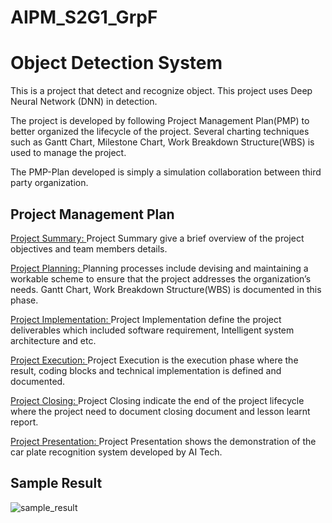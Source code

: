 # AIPM_S2G1_GrpF
Object Detection System
=====
This is a project that detect and recognize object. This project uses Deep Neural Network (DNN) in detection.

The project is developed by following Project Management Plan(PMP) to better organized the lifecycle of the project. Several charting techniques such as Gantt Chart, Milestone Chart, Work Breakdown Structure(WBS) is used to manage the project.

The PMP-Plan developed is simply a simulation collaboration between third party organization.

Project Management Plan
-----
[Project Summary: ](Project_Documentation/A-Project_Summary.md)
Project Summary give a brief overview of the project objectives and team members details.

[Project Planning: ](Project_Documentation/B-Project_Planning.md)
Planning processes include devising and maintaining a workable scheme to ensure that the project addresses the organization’s needs. Gantt Chart, Work Breakdown Structure(WBS) is documented in this phase.

[Project Implementation: ](Project_Documentation/C-Project_Implementation.md)
Project Implementation define the project deliverables which included software requirement, Intelligent system architecture and etc.

[Project Execution: ](Project_Documentation/D-Project_Execution.md)
Project Execution is the execution phase where the result, coding blocks and technical implementation is defined and documented.

[Project Closing: ](Project_Documentation/E-Project_Closing.md)
Project Closing indicate the end of the project lifecycle where the project need to document closing document and lesson learnt report.

[Project Presentation: ](Project_Documentation/E-Project_Presentation.md)
Project Presentation shows the demonstration of the car plate recognition system developed by AI Tech.

Sample Result
-----
![sample_result](https://github.com/lawlipyang/AIPM_S2G1_GrpF/blob/96811b4d146ac4fc10a56c66696c69cd408f5dcf/Project_Documentation/Assets/sample_result.png)
